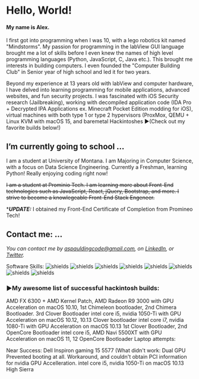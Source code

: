 # Hello, World!
#### My name is Alex.

I first got into programming when I was 10, with a lego robotics kit named "Mindstorms". My passion for programming in the labView GUI language brought me a lot of skills before I even knew the names of high level programming languages (Python, JavaScript, C, Java etc.). This brought me interests in building computers. I even founded the "Computer Building Club" in Senior year of high school and led it for two years. 

Beyond my experience at 13 years old with labView and computer hardware, I have delved into learning programming for mobile applications, advanced websites, and fun security projects. I was fascinated with iOS Security research (Jailbreaking), working with decompiled application code (IDA Pro + Decrypted IPA Applications ex. Minecraft Pocket Edition modding for iOS), virtual machines with both type 1 or type 2 hypervisors (ProxMox, QEMU + Linux KVM with macOS 15, and baremetal Hackintoshes  ►(Check out my favorite builds below!) 


## I’m currently going to school ...

I am a student at University of Montana. I am Majoring in Computer Science, with a focus on Data Science Engineering. Currently a Freshman, learning Python!
Really enjoying coding right now!

~~I am a student at Prominio Tech. I am learning more about Front-End technologies such as JavaScript, React, jQuery, Bootstrap, and more. I strive to become a knowlegeable Front-End Stack Engeneer.~~ 

****UPDATE:*** I obtained my Front-End Certificate of Completion from Promineo Tech!

## Contact me: ...
*You can contact me by <aspauldingcode@gmail.com>, on [LinkedIn](https://www.linkedin.com/in/alexspaulding/), or [Twitter](https://twitter.com/aspauldingcode).*

Software Skills:
![shields](https://img.shields.io/badge/Front--End-React-blue) ![shields](https://img.shields.io/badge/Front--End-JavaScript-yellow) ![shields](https://img.shields.io/badge/React-Bootstrap-blueviolet) ![shields](https://img.shields.io/badge/Software-C%2B%2B-darkblue) ![shields](https://img.shields.io/badge/Software-Python-darkgreen) ![shields](https://img.shields.io/badge/LabView-NXT--G-red) ![shields](https://img.shields.io/badge/Moble-Kotlin-purple) ![shields](https://img.shields.io/badge/Mobile-Swift-darkorange)


### ►My awesome list of successful hackintosh builds:
AMD FX 6300 + AMD Kernel Patch, AMD Radeon R9 3000 with GPU Acceleration on macOS 10.10, 1st Chimeleon bootloader, 2nd Chimera Bootloader. 3rd Clover Bootloader
intel core i5, nvidia 1050-Ti with GPU Acceleration on macOS 10.12, 10.13 Clover bootloader
intel core i7, nvidia 1080-Ti with GPU Acceleration on macOS 10.13 1st Clover Bootloader, 2nd OpenCore Bootloader
intel core i5, AMD Navi 5500XT with GPU Acceleration on macOS 11, 12 OpenCore Bootloader
Laptop attempts:

Near Success: Dell Inspiron gaming 15 5577
(What didn't work: Dual GPU Prevented booting at all. Workaround, and couldn't obtain PCI information for nvidia GPU Accelleration. 
intel core i5, nvidia 1050-Ti on macOS 10.13 High Sierra

